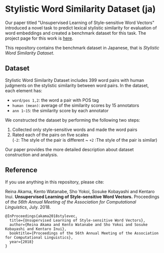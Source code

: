 # Stylistic Word Similarity Dataset (ja)
Our paper titled "Unsupervised Learning of Style-sensitive Word Vectors" introduced a novel task to predict lexical stylistic similarity for evaluation of word embeddings and created a benchmark dataset for this task.
The project page for this work is [here](https://jqk09a.github.io/style-sensitive-word-vectors/).

This repository contains the benchmark dataset in Japanese, that is *Stylistic Word Similarity Dataset*.

## Dataset
Stylistic Word Similarity Dataset includes 399 word pairs with human judgments on the stylistic similarity between word pairs. In the dataset, each element has:
- `word/pos 1,2`: the word a pair with POS tag
- `human (mean)`: average of the similarity scores by 15 annotators
- `ann 1~15`: the similarity score by each annotator


<!-- | word/pos 1 | word/pos 2 | human (mean) | ann 1 | ... | ann 15 |
| --- | --- | --- | --- | --- | --- |
| よー/文末 | テメェ/名詞 | -1.07 | -2 | ... | 0 |
| いやぁ/感動詞 | だからね/文末 | 1.00 | 1 | ... | 2 |
| ... | | | | | | | -->

We constructed the dataset by performing the following two steps:
1. Collected only style-sensitive words and made the word pairs
1. Rated each of the pairs on five scales <br>
(`-2`: The style of the pair is different ~ `+2` :The style of the pair is similar)

Our paper provides the more detailed description about dataset construction and analysis.



## Reference
If you use anything in this repository, please cite:

Reina Akama, Kento Watanabe, Sho Yokoi, Sosuke Kobayashi and Kentaro Inui. **Unsupervised Learning of Style-sensitive Word Vectors.** Proceedings of *the 56th Annual Meeting of the Association for Computational Linguistics*, July. 2018.

```
@InProceedings{akama2018stylevec,
  title={Unsupervised Learning of Style-sensitive Word Vectors},
  author={Reina Akama and Kento Watanabe and Sho Yokoi and Sosuke Kobayashi and Kentaro Inui},
  booktitle={Proceedings of the 56th Annual Meeting of the Association for Computational Linguistics},
  year={2018}
}
```
